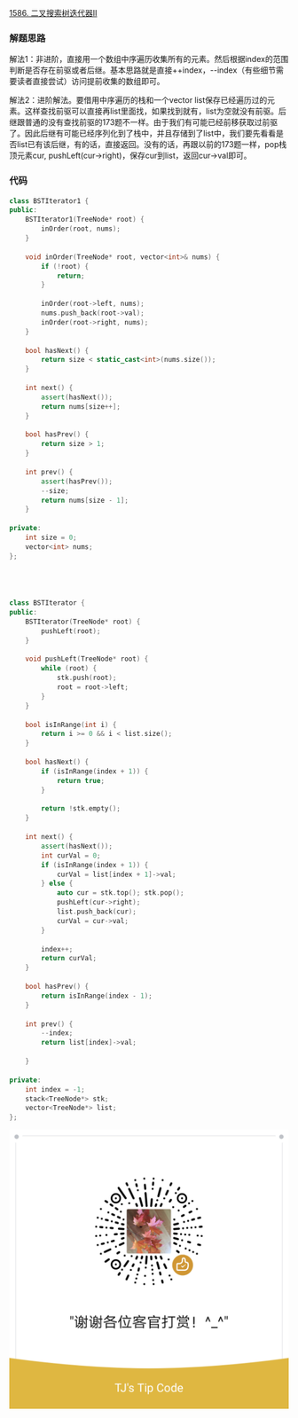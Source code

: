 [1586. 二叉搜索树迭代器II](https://leetcode-cn.com/problems/binary-search-tree-iterator-ii/solution/1zhong-gui-zhong-ju-586-er-cha-sou-suo-s-awjv/)

### 解题思路
解法1：非进阶，直接用一个数组中序遍历收集所有的元素。然后根据index的范围判断是否存在前驱或者后继。基本思路就是直接++index，--index（有些细节需要读者直接尝试）访问提前收集的数组即可。

解法2：进阶解法。要借用中序遍历的栈和一个vector list保存已经遍历过的元素。这样查找前驱可以直接再list里面找，如果找到就有，list为空就没有前驱。后继跟普通的没有查找前驱的173题不一样。由于我们有可能已经前移获取过前驱了。因此后继有可能已经序列化到了栈中，并且存储到了list中，我们要先看看是否list已有该后继，有的话，直接返回。没有的话，再跟以前的173题一样，pop栈顶元素cur, pushLeft(cur->right)，保存cur到list，返回cur->val即可。

### 代码

```cpp
class BSTIterator1 {
public:
    BSTIterator1(TreeNode* root) {
        inOrder(root, nums);
    }

    void inOrder(TreeNode* root, vector<int>& nums) {
        if (!root) {
            return;
        }

        inOrder(root->left, nums);
        nums.push_back(root->val);
        inOrder(root->right, nums);
    }
    
    bool hasNext() {
        return size < static_cast<int>(nums.size());
    }
    
    int next() {
        assert(hasNext());
        return nums[size++];
    }
    
    bool hasPrev() {
        return size > 1;
    }
    
    int prev() {
        assert(hasPrev());
        --size;
        return nums[size - 1];
    }

private:
    int size = 0;
    vector<int> nums;
};



 
class BSTIterator {
public:
    BSTIterator(TreeNode* root) {
        pushLeft(root);
    }

    void pushLeft(TreeNode* root) {
        while (root) {
            stk.push(root);
            root = root->left;
        }
    }

    bool isInRange(int i) {
        return i >= 0 && i < list.size();
    }

    bool hasNext() {
        if (isInRange(index + 1)) {
            return true;
        }

        return !stk.empty();
    }
    
    int next() {
        assert(hasNext());
        int curVal = 0;
        if (isInRange(index + 1)) {
            curVal = list[index + 1]->val;
        } else {
            auto cur = stk.top(); stk.pop();
            pushLeft(cur->right);
            list.push_back(cur);
            curVal = cur->val;
        }
        
        index++;
        return curVal;
    }
    
    bool hasPrev() {
        return isInRange(index - 1);
    }
    
    int prev() {
        --index;
        return list[index]->val;

    }

private:
    int index = -1;
    stack<TreeNode*> stk;
    vector<TreeNode*> list;
};
```


![Image](https://github.com/jyj407/leetcode/blob/master/wechat%20reward%20QRCode.png)

